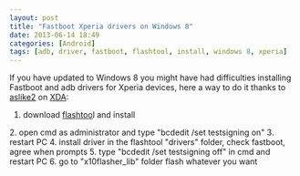 ```yaml
---
layout: post
title: "Fastboot Xperia drivers on Windows 8"
date: 2013-06-14 18:49
categories: [Android]
tags: [adb, driver, fastboot, flashtool, install, windows 8, xperia]
---
```

If you have updated to Windows 8 you might have had difficulties installing Fastboot and adb drivers for Xperia devices, here a way to do it thanks to [aslike2](http://forum.xda-developers.com/showpost.php?p=38774478&postcount=7) on [XDA](http://forum.xda-developers.com/showthread.php?t=2170114):

1.  <span style="line-height: 13px;">download [flashtoo](http://androxyde.github.io/)l and install
</span>
2.  <span style="line-height: 13px;">open cmd as administrator and type "bcdedit /set testsigning on"</span>
3.  <span style="line-height: 13px;"> restart PC
</span>
4.  <span style="line-height: 13px;">install driver in the flashtool "drivers" folder, check fastboot, agree when prompts
</span>
5.  <span style="line-height: 13px;">type "bcdedit /set testsigning off" in cmd and restart PC
</span>
6.  <span style="line-height: 13px;">go to "x10flasher_lib" folder flash whatever you want
</span>
